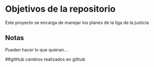 # Objetivos de la repositorio

Este proyecto se encarga de manejar los planes de la liga de la justicia


## Notas
Pueden hacer lo que quieran...

##gitHub
cambios realizados en github

